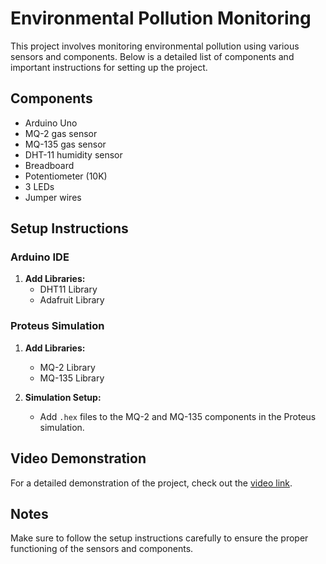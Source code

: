 # Environmental Pollution Monitoring

This project involves monitoring environmental pollution using various sensors and components. Below is a detailed list of components and important instructions for setting up the project.

## Components

- Arduino Uno
- MQ-2 gas sensor
- MQ-135 gas sensor
- DHT-11 humidity sensor
- Breadboard
- Potentiometer (10K)
- 3 LEDs
- Jumper wires

## Setup Instructions

### Arduino IDE

1. **Add Libraries:**
   - DHT11 Library
   - Adafruit Library

### Proteus Simulation

1. **Add Libraries:**
   - MQ-2 Library
   - MQ-135 Library

2. **Simulation Setup:**
   - Add `.hex` files to the MQ-2 and MQ-135 components in the Proteus simulation.

## Video Demonstration

For a detailed demonstration of the project, check out the [video link](https://drive.google.com/drive/folders/1T7X3ar6TbX9SgofqTyyphqLLF46PrYWK?usp=sharing).

## Notes

Make sure to follow the setup instructions carefully to ensure the proper functioning of the sensors and components.
